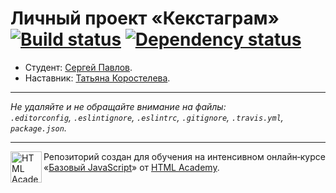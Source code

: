 ﻿# Личный проект «Кекстаграм» [![Build status][travis-image]][travis-url] [![Dependency status][dependency-image]][dependency-url]

* Студент: [Сергей Павлов](https://up.htmlacademy.ru/javascript/5/user/109209).
* Наставник: [Татьяна Коростелева](https://htmlacademy.ru/profile/id105927).

---

_Не удаляйте и не обращайте внимание на файлы:_<br>
_`.editorconfig`, `.eslintignore`, `.eslintrc`, `.gitignore`, `.travis.yml`, `package.json`._

---

<a href="https://htmlacademy.ru/intensive/javascript"><img align="left" width="50" height="50" title="HTML Academy" src="https://up.htmlacademy.ru/static/img/intensive/javascript/logo-for-github.svg"></a>

Репозиторий создан для обучения на интенсивном онлайн‑курсе «[Базовый JavaScript](https://htmlacademy.ru/intensive/javascript)» от [HTML Academy](https://htmlacademy.ru).

[travis-image]: https://travis-ci.org/htmlacademy-javascript/109209-kekstagram.svg?branch=master
[travis-url]: https://travis-ci.org/htmlacademy-javascript/109209-kekstagram
[dependency-image]: https://david-dm.org/htmlacademy-javascript/109209-kekstagram.svg?style=flat-square
[dependency-url]: https://david-dm.org/htmlacademy-javascript/109209-kekstagram
